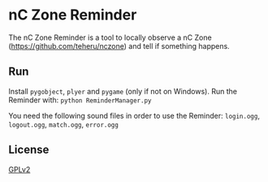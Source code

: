# nC Zone Reminder

The nC Zone Reminder is a tool to locally observe a nC Zone (https://github.com/teheru/nczone) and tell if something
happens.

## Run
Install `pygobject`, `plyer` and `pygame` (only if not on Windows). Run the Reminder with:
`python ReminderManager.py`

You need the following sound files in order to use the Reminder: `login.ogg`, `logout.ogg`, `match.ogg`, `error.ogg`

## License
[GPLv2](LICENSE)